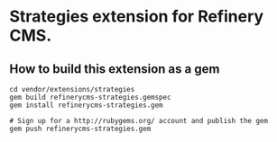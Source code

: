# Strategies extension for Refinery CMS.

## How to build this extension as a gem

    cd vendor/extensions/strategies
    gem build refinerycms-strategies.gemspec
    gem install refinerycms-strategies.gem

    # Sign up for a http://rubygems.org/ account and publish the gem
    gem push refinerycms-strategies.gem